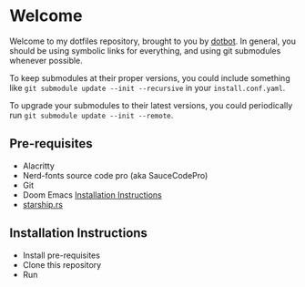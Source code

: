 Welcome
=================

Welcome to my dotfiles repository, brought to you by [dotbot](https://github.com/anishathalye/dotbot).
In general, you should be using symbolic links for everything, and using git
submodules whenever possible.

To keep submodules at their proper versions, you could include something like
`git submodule update --init --recursive` in your `install.conf.yaml`.

To upgrade your submodules to their latest versions, you could periodically run
`git submodule update --init --remote`.

Pre-requisites
--------------
- Alacritty
- Nerd-fonts source code pro (aka SauceCodePro) 
- Git
- Doom Emacs [Installation Instructions](https://github.com/hlissner/doom-emacs/blob/develop/docs/getting_started.org#install)
- [starship.rs](https://starship.rs)

Installation Instructions
-------------------------
- Install pre-requisites 
- Clone this repository
- Run
 
